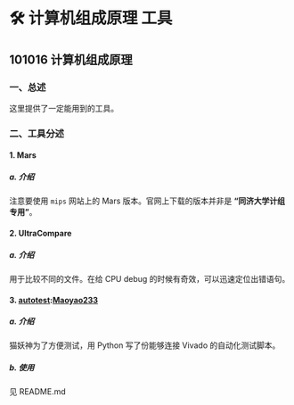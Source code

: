 # :hammer_and_wrench: 计算机组成原理 工具

## 101016 计算机组成原理

### 一、总述

这里提供了一定能用到的工具。

### 二、工具分述

#### 1. Mars

##### a. 介绍

注意要使用 `mips` 网站上的 Mars 版本。官网上下载的版本并非是 **“同济大学计组专用”**。

#### 2. UltraCompare

##### a. 介绍

用于比较不同的文件。在给 CPU debug 的时候有奇效，可以迅速定位出错语句。

#### 3. [autotest](https://github.com/TJ-CSCCG/TJCS-Course/tree/master/101016_计算机组成原理/tools/autotest):[Maoyao233](https://github.com/Maoyao233)

##### a. 介绍

猫妖神为了方便测试，用 Python 写了份能够连接 Vivado 的自动化测试脚本。

##### b. 使用

见 README.md
